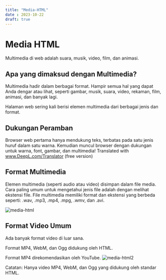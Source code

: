 ```yaml
---
title: "Media-HTML"
date : 2023-10-22
draft: true
---
```

# Media HTML
Multimedia di web adalah suara, musik, video, film, dan animasi.

## Apa yang dimaksud dengan Multimedia?
Multimedia hadir dalam berbagai format. Hampir semua hal yang dapat Anda dengar atau lihat, seperti gambar, musik, suara, video, rekaman, film, animasi, dan banyak lagi.

Halaman web sering kali berisi elemen multimedia dari berbagai jenis dan format.

## Dukungan Peramban
Browser web pertama hanya mendukung teks, terbatas pada satu jenis huruf dalam satu warna.
Kemudian muncul browser dengan dukungan untuk warna, font, gambar, dan multimedia!
Translated with www.DeepL.com/Translator (free version)

## Format Multimedia
Elemen multimedia (seperti audio atau video) disimpan dalam file media.
Cara paling umum untuk mengetahui jenis file adalah dengan melihat ekstensi file.
File multimedia memiliki format dan ekstensi yang berbeda seperti: .wav, .mp3, .mp4, .mpg, .wmv, dan .avi.

![media-html](https://github.com/uin-unit/docs-html/blob/main/images/media-html.png)
## Format Video Umum
Ada banyak format video di luar sana.

Format MP4, WebM, dan Ogg didukung oleh HTML.

Format MP4 direkomendasikan oleh YouTube.
![media-html2](https://github.com/uin-unit/docs-html/blob/main/images/media-html2.png)

Catatan: Hanya video MP4, WebM, dan Ogg yang didukung oleh standar HTML.
